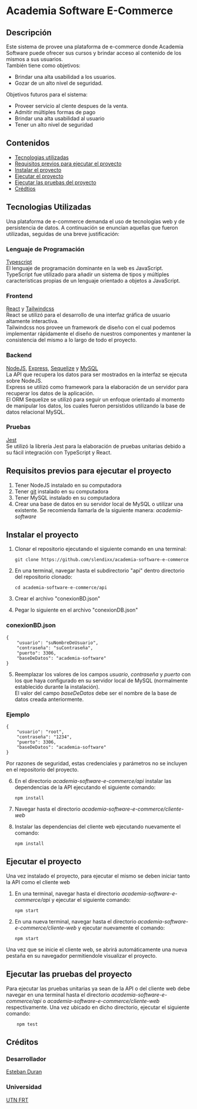 # Academia Software E-Commerce

## Descripción

Este sistema de provee una plataforma de e-commerce donde Academia Software puede ofrecer sus cursos y brindar acceso al contenido de los mismos a sus usuarios.  
También tiene como objetivos:

-   Brindar una alta usabilidad a los usuarios.
-   Gozar de un alto nivel de seguridad.

Objetivos futuros para el sistema:

-   Proveer servicio al clente despues de la venta.
-   Admitir múltiples formas de pago
-   Brindar una alta usabilidad al usuario
-   Tener un alto nivel de seguridad

## Contenidos

-   [Tecnologias utilizadas](#tecnologias-utilizadas)
-   [Requisitos previos para ejecutar el proyecto](#requisitos-previos-para-ejecutar-el-proyecto)
-   [Instalar el proyecto](#instalar-el-proyecto)
-   [Ejecutar el proyecto](#ejecutar-el-proyecto)
-   [Ejecutar las pruebas del proyecto](#ejecutar-las-pruebas-del-proyecto)
-   [Crédtios](#créditos)

## Tecnologias Utilizadas

Una plataforma de e-commerce demanda el uso de tecnologías web y de persistencia de datos. A continuación se enuncian aquellas que fueron utilizadas, seguidas de una breve justificación:

### Lenguaje de Programación

[Typescript](https://www.typescriptlang.org/)  
El lenguaje de programación dominante en la web es JavaScript.  
TypeScript fue utilizado para añadir un sistema de tipos y múltiples caracteristicas propias de un lenguaje orientado a objetos a JavaScript.

### Frontend

[React](https://es.reactjs.org/) y [Tailwindcss](https://tailwindcss.com/)  
React se utilizó para el desarrollo de una interfaz gráfica de usuario altamente interactiva.  
Tailwindcss nos provee un framework de diseño con el cual podemos implementar rápidamente el diseño de nuestros componentes y mantener la consistencia del mismo a lo largo de todo el proyecto.

### Backend

[NodeJS](https://nodejs.org/es/), [Express](http://expressjs.com/es/), [Sequelize](https://sequelize.org/) y [MySQL](https://www.mysql.com/)  
La API que recupera los datos para ser mostrados en la interfaz se ejecuta sobre NodeJS.  
Express se utilizó como framework para la elaboración de un servidor para recuperar los datos de la aplicación.  
El ORM Sequelize se utilizó para seguir un enfoque orientado al momento de manipular los datos, los cuales fueron persistidos utilizando la base de datos relacional MySQL.

### Pruebas

[Jest](https://jestjs.io/)  
Se utilizó la librería Jest para la elaboración de pruebas unitarias debido a su fácil integración con TypeScript y React.

## Requisitos previos para ejecutar el proyecto

1. Tener NodeJS instalado en su computadora
2. Tener [git](https://git-scm.com/) instalado en su computadora
3. Tener MySQL instalado en su computadora
4. Crear una base de datos en su servidor local de MySQL o utilizar una existente. Se recomienda llamarla de la siguiente manera:
   _academia-software_

## Instalar el proyecto

1.  Clonar el repositorio ejecutando el siguiente comando en una terminal:

        git clone https://github.com/slendixx/academia-software-e-commerce

2.  En una terminal, navegar hasta el subdirectorio "api" dentro directorio del repositorio clonado:

        cd academia-software-e-commerce/api

3.  Crear el archivo "conexionBD.json"
4.  Pegar lo siguiente en el archivo "conexionDB.json"

### conexionBD.json

    {
        "usuario": "suNombreDeUsuario",
        "contraseña": "suContraseña",
        "puerto": 3306,
        "baseDeDatos": "academia-software"
    }

5. Reemplazar los valores de los campos _usuario_, _contraseña_ y _puerto_ con los que haya configurado en su servidor local de MySQL (normalmente establecido durante la instalación).  
   El valor del campo _baseDeDatos_ debe ser el nombre de la base de datos creada anteriormente.

### Ejemplo

    {
        "usuario": "root",
        "contraseña": "1234",
        "puerto": 3306,
        "baseDeDatos": "academia-software"
    }

Por razones de seguridad, estas credenciales y parámetros no se incluyen en el repositorio del proyecto.

6.  En el directorio _academia-software-e-commerce/api_ instalar las dependencias de la API ejecutando el siguiente comando:

        npm install

7.  Navegar hasta el directorio _academia-software-e-commerce/cliente-web_
8.  Instalar las dependencias del cliente web ejecutando nuevamente el comando:

        npm install

## Ejecutar el proyecto

Una vez instalado el proyecto, para ejecutar el mismo se deben iniciar tanto la API como el cliente web

1.  En una terminal, navegar hasta el directorio _academia-software-e-commerce/api_ y ejecutar el siguiente comando:

        npm start

2.  En una nueva terminal, navegar hasta el directorio _academia-software-e-commerce/cliente-web_ y ejecutar nuevamente el comando:

        npm start

Una vez que se inicie el cliente web, se abrirá automáticamente una nueva pestaña en su navegador permitiendole visualizar el proyecto.

## Ejecutar las pruebas del proyecto

Para ejecutar las pruebas unitarias ya sean de la API o del cliente web debe navegar en una terminal hasta el directorio _academia-software-e-commerce/api_ o _academia-software-e-commerce/cliente-web_ respectivamente. Una vez ubicado en dicho directorio, ejecutar el siguiente comando:

        npm test

## Créditos

### Desarrollador

[Esteban Duran](https://github.com/slendixx)

### Universidad

[UTN FRT](http://www.frt.utn.edu.ar/)
